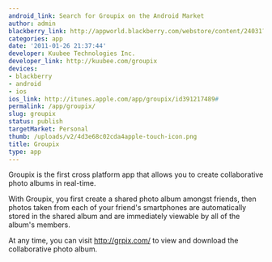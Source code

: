 ```yaml
---
android_link: Search for Groupix on the Android Market
author: admin
blackberry_link: http://appworld.blackberry.com/webstore/content/24031?lang=en
categories: app
date: '2011-01-26 21:37:44'
developer: Kuubee Technologies Inc.
developer_link: http://kuubee.com/groupix
devices: 
- blackberry
- android
- ios
ios_link: http://itunes.apple.com/app/groupix/id391217489#
permalink: /app/groupix/
slug: groupix
status: publish
targetMarket: Personal
thumb: /uploads/v2/4d3e68c02cda4apple-touch-icon.png
title: Groupix
type: app
---
```


Groupix is the first cross platform app that allows you to create collaborative photo albums in real-time.

With Groupix, you first create a shared photo album amongst friends, then photos taken from each of your friend's smartphones are automatically stored in the shared album and are immediately viewable by all of the album's members.

At any time, you can visit http://grpix.com/ to view and download the collaborative photo album.